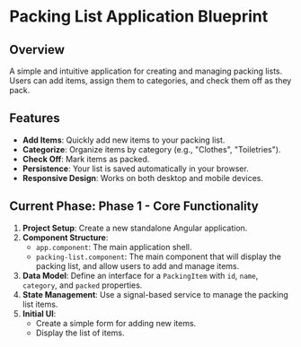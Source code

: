 # Packing List Application Blueprint

## Overview

A simple and intuitive application for creating and managing packing lists. Users can add items, assign them to categories, and check them off as they pack.

## Features

*   **Add Items**: Quickly add new items to your packing list.
*   **Categorize**: Organize items by category (e.g., "Clothes", "Toiletries").
*   **Check Off**: Mark items as packed.
*   **Persistence**: Your list is saved automatically in your browser.
*   **Responsive Design**: Works on both desktop and mobile devices.

## Current Phase: Phase 1 - Core Functionality

1.  **Project Setup**: Create a new standalone Angular application.
2.  **Component Structure**:
    *   `app.component`: The main application shell.
    *   `packing-list.component`: The main component that will display the packing list, and allow users to add and manage items.
3.  **Data Model**: Define an interface for a `PackingItem` with `id`, `name`, `category`, and `packed` properties.
4.  **State Management**: Use a signal-based service to manage the packing list items.
5.  **Initial UI**:
    *   Create a simple form for adding new items.
    *   Display the list of items.
